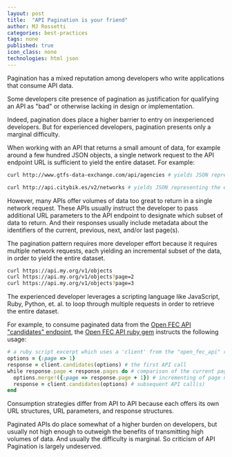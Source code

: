 ```yaml
---
layout: post
title:  "API Pagination is your friend"
author: MJ Rossetti
categories: best-practices
tags: none
published: true
icon_class: none
technologies: html json
---
```


Pagination has a mixed reputation among developers who write applications that consume API data.

Some developers cite
 presence of pagination
 as justification for
 qualifying an API as "bad" or otherwise lacking in design or implementation.

Indeed, pagination does place a higher barrier to entry on inexperienced developers. But for experienced developers, pagination presents only a marginal difficulty.

When working with an API that returns a small amount of data, for example around a few hundred JSON objects, a single network request to the API endpoint URL is sufficient to yield the entire dataset. For example:

```` sh
curl http://www.gtfs-data-exchange.com/api/agencies # yields JSON representing the entire dataset of transit agencies
````

```` sh
curl http://api.citybik.es/v2/networks # yields JSON representing the entire dataset of bikeshare networks
````

However, many APIs offer volumes of data too great to return in a single network request. These APIs usually instruct the developer to pass additional URL parameters to the API endpoint to designate which subset of data to return. And their responses usually include metadata about the identifiers of the current, previous, next, and/or last page(s).

The pagination pattern requires more developer effort because it requires multiple network requests, each yielding an incremental subset of the data, in order to yield the entire dataset.

```` sh
curl https://api.my.org/v1/objects
curl https://api.my.org/v1/objects?page=2
curl https://api.my.org/v1/objects?page=3
````

The experienced developer leverages a scripting language like JavaScript, Ruby, Python, et. al. to loop through multiple requests in order to retrieve the entire dataset.

For example, to consume paginated data from the [Open FEC API](https://api.open.fec.gov/developers) ["candidates" endpoint](https://api.open.fec.gov/developers#!/candidate/get_candidates), the [Open FEC API ruby gem](https://github.com/data-creative/open-fec-api-ruby#usage) instructs the following usage:

```` rb
# a ruby script excerpt which uses a 'client' from the "open_fec_api" ruby gem to make requests...
options = {:page => 1}
response = client.candidates(options) # the first API call
while response.page < response.pages do # comparison of the current page number to the last page number, to determine whether or not to place future calls...
  options.merge!({:page => response.page + 1}) # incrementing of page number
  response = client.candidates(options) # subsequent API call(s)
end
````

Consumption strategies differ from API to API because each offers its own URL structures, URL parameters, and response structures.

Paginated APIs do place somewhat of a higher burden on developers, but usually not high enough to outweigh the benefits of transmitting high volumes of data. And usually the difficulty is marginal. So criticism of API Pagination is largely undeserved.

